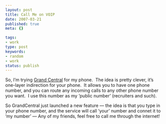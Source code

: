 ```yaml
---
layout: post
title: Call Me on VOIP
date: 2007-03-21
published: true
meta: {}

tags:
- work
type: post
keywords:
- random
- work
status: publish
---
```



So, I’m trying [Grand Central](http://www.grandcentral.com/) for my phone.  The idea is pretty clever, it’s one-layer indirection for your phone.  It allows you to have one phone number, and you can route any incoming calls to any other phone number you want.  I use this number as my ‘public number’ (recruiters and such).



So GrandCentral just launched a new feature — the idea is that you type in your phone number, and the service will call ‘your’ number and connet it to ‘my number’ — Any of my friends, feel free to call me through the internet!



 





